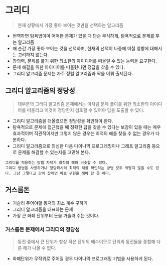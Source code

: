 # 그리디

>  현재 상황에서 가장 좋아 보이는 것만을 선택하는 알고리즘

* 번역하면 탐욕법이며 어떠한 문제가 있을 때 단순 무식하게, 탐욕적으로 문제를 푸는 알고리즘
* 매 순간 가장 좋아 보이는 것을 선택하며, 현재의 선택이 나중에 미칠 영향에 대해서는 고려하지 않는다. 
* 창의력, 문제를 풀기 위한 최소한의 아이디어를 떠올릴 수 있는 능력을 요구한다.
* 문제 해결을 위한 아이디어를 떠올렸다면 정답을 찾을 수 있다. 
* 그리디 알고리즘 문제는 자주 정렬 알고리즘과 짝을 이뤄 출제된다. 

## 그리디 알고리즘의 정당성

> 대부분의 그리디 알고리즘 문제에서는 이처럼 문제 풀이를 위한 최소한의 아이디어를 떠올리고 이것이 정당한지 검토할 수 있어야 답을 도출할 수 있다.

* 그리디 알고리즘을 더올렸으면 정당성을 확인해야 한다. 
* 탐욕적으로 문제에 접근했을 때 정확한 답을 찾을 수 있다는 보장이 있을 때는 매우 효과적이며 직관적이지만 그렇지 않은 경우는 최적의 해를 찾을 수 없는 경우가 다분하다.
* 그리디 알고리즘으로 의심한 다음 다이나믹 프로그래밍이나 그래프 알고리즘 등으로 문제를 해결할 수 있는지를 고민해 본다.

~~~
그리디를 적용하는 방법 자체가 최적의 해와 비슷할 수 있다.
그리디 방법을 사용하거나 정당화시켜 최적의 해를 확인하는 방법 모두 와닿지 않을 수도 있다. 그냥 그렇다고 감이 잡히면 바로 구현을 해야 할 듯 하다.
~~~

## 거스름돈

* 거슬러 주어야할 동저의 최소 계수 구하기 
* 그리디 알고리즘을 대표하는 문제
* 가장 큰 화폐 단위부터 돈을 거슬러 주는 것이다. 

### 거스름돈 문제에서 그리디의 정당성

> 동전 중에서 큰 단위가 항상 작은 단위의 배수이므로 단위의 동전들을 종합해 다른 해가 나올 수 없다.

* 화폐단위가 무작위로 주어질 경우 다이나믹 프로그래밍 기법을 사용하게 된다.
